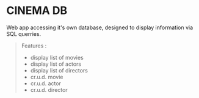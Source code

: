 # CINEMA DB

Web app accessing it's own database, designed to display information via SQL querries.

>Features :
> - display list of movies
> - display list of actors
> - display list of directors
> - cr.u.d. movie
> - cr.u.d. actor
> - cr.u.d. director

